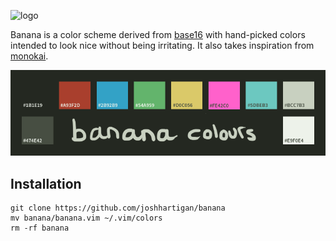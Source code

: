 ![logo](https://raw.github.com/joshhartigan/banana/master/banana-logo.png)

Banana is a color scheme derived from [base16](https://github.com/chriskempson/base16)
with hand-picked colors intended to look nice without being irritating. It also
takes inspiration from [monokai](http://www.monokai.nl/blog/2006/07/15/textmate-color-theme/).

![colours](https://github.com/joshhartigan/banana/blob/master/colours.png)

## Installation

```
git clone https://github.com/joshhartigan/banana
mv banana/banana.vim ~/.vim/colors
rm -rf banana
```
